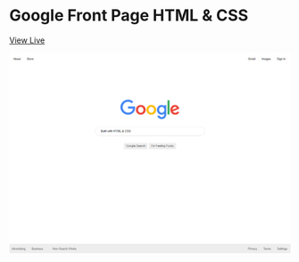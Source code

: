 # Google Front Page HTML & CSS 

<a href="https://romariojashari.github.io/mortgagecalculator/" target="blank">View Live</a>

![Screenshot](img/fullpage.png)

